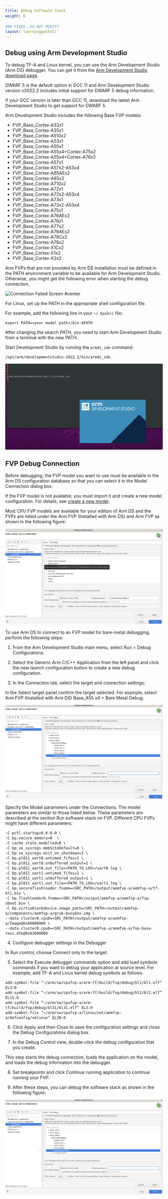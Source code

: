 ```yaml
---
title: Debug Software Stack
weight: 6

### FIXED, DO NOT MODIFY
layout: learningpathall
---
```


## Debug using Arm Development Studio

To debug TF-A and Linux kernel, you can use the Arm Development Studio (Arm DS) debugger. You can get it from the [Arm Development Studio download page](https://developer.arm.com/downloads/view/DS000B).

DWARF 5 is the default option in GCC 11 and Arm Development Studio version v2022.2 includes initial support for DWARF 5 debug information. 

If your GCC version is later than GCC 11, download the latest Arm Development Studio to get support for DWARF 5.

Arm Development Studio includes the following Base FVP models:

* FVP_Base_Cortex-A32x1
* FVP_Base_Cortex-A35x1
* FVP_Base_Cortex-A510x2
* FVP_Base_Cortex-A53x1
* FVP_Base_Cortex-A55x1
* FVP_Base_Cortex-A55x4+Cortex-A75x2
* FVP_Base_Cortex-A55x4+Cortex-A76x2
* FVP_Base_Cortex-A57x1
* FVP_Base_Cortex-A57x2-A53x4
* FVP_Base_Cortex-A65AEx2
* FVP_Base_Cortex-A65x2
* FVP_Base_Cortex-A710x2
* FVP_Base_Cortex-A72x1
* FVP_Base_Cortex-A72x2-A53x4
* FVP_Base_Cortex-A73x1
* FVP_Base_Cortex-A73x2-A53x4
* FVP_Base_Cortex-A75x1
* FVP_Base_Cortex-A76AEx2
* FVP_Base_Cortex-A76x1
* FVP_Base_Cortex-A77x2
* FVP_Base_Cortex-A78AEx2
* FVP_Base_Cortex-A78Cx2
* FVP_Base_Cortex-A78x2
* FVP_Base_Cortex-X1Cx2
* FVP_Base_Cortex-X1x2
* FVP_Base_Cortex-X2x2

Arm FVPs that are not provided by Arm DS installation must be defined in the PATH environment variable to be available for Arm Development Studio. Otherwise, you might get the following error when starting the debug connection.

![Connection Failed Screen #center](failed.png")

For Linux, set up the PATH in the appropriate shell configuration file. 

For example, add the following line in your `~/.bashrc` file: 

```console
export PATH=<your model path>/bin:$PATH
```

After changing the search PATH, you need to start Arm Development Studio from a terminal with the new PATH. 

Start Development Studio by running the `armds_ide` command:

```console
/opt/arm/developmentstudio-2022.2/bin/armds_ide
```

![Arm DS IDE #center](armds_ide.png)

## FVP Debug Connection

Before debugging, the FVP model you want to use must be available in the Arm DS configuration database so that you can select it in the Model Connection dialog box.

If the FVP model is not available, you must import it and create a new model configuration. For details,  see [create a new model](https://developer.arm.com/documentation/101470/2022-2/Platform-Configuration/Model-targets/Create-a-new-model-configuration).

Most CPU FVP models are available for your edition of Arm DS and the FVPs are listed under the Arm FVP (Installed with Arm DS) and Arm FVP as shown in the following figure:

![Debug Configurations screen #center](debug_config.png)

To use Arm DS to connect to an FVP model for bare-metal debugging, perform the following steps:

1. From the Arm Development Studio main menu, select Run > Debug Configurations.

2. Select the Generic Arm C/C++ Application from the left panel and click the new launch configuration button to create a new debug configuration.

3. In the Connection tab, select the target and connection settings:

In the Select target panel confirm the target selected. For example, select Arm FVP (Installed with Arm DS) Base_A55 x4 > Bare Metal Debug:

![Select target #center](Select_target.png)

Specify the Model parameters under the Connections. The model parameters are similar to those listed below. These parameters are described at the section Run software stack on FVP. Different CPU FVPs might have different parameters.

```console
-C pctl.startup=0.0.0.0 \
-C bp.secure_memory=0  \
-C cache_state_modelled=0 \
-C bp.ve_sysregs.mmbSiteDefault=0 \
-C bp.ve_sysregs.exit_on_shutdown=1 \
-C bp.pl011_uart0.untimed_fifos=1 \
-C bp.pl011_uart0.unbuffered_output=1 \
-C bp.pl011_uart0.out_file=<PATH_TO_LOG>/uart0.log \
-C bp.pl011_uart1.untimed_fifos=1 \
-C bp.pl011_uart1.unbuffered_output=1 \
-C bp.pl011_uart1.out_file=<PATH_TO_LOG>/uart1.log \
-C bp.secureflashloader.fname=<SRC_PATH>/output/aemfvp-a/aemfvp-a/tf-bl1.bin \
-C bp.flashloader0.fname=<SRC_PATH>/output/aemfvp-a/aemfvp-a/fip-uboot.bin \
-C bp.virtioblockdevice.image_path=<SRC_PATH>/output/aemfvp-a/components/aemfvp-a/grub-busybox.img \
--data cluster0.cpu0=<SRC_PATH>/output/aemfvp-a/aemfvp-a/Image@0x80080000 \
--data cluster0.cpu0=<SRC_PATH>/output/aemfvp-a/aemfvp-a/fvp-base-revc.dtb@0x83000000
```

4. Configure debugger settings in the Debugger

In Run control, choose Connect only to the target.

5. Select the Execute debugger commands option and add load symbols commands if you want to debug your application at source level. For example, add TF-A and Linux kernel debug symbols as follows:

```
add-symbol-file “~/arm/sw/cpufvp-a/arm-tf/build/fvp/debug/bl1/bl1.elf” EL3:0
add-symbol-file “~/arm/sw/cpufvp-a/arm-tf/build/fvp/debug/bl2/bl2.elf” EL1S:0
add-symbol-file “~/arm/sw/cpufvp-a/arm-tf/build/fvp/debug/bl31/bl31.elf” EL3:0
add-symbol-file “~/arm/sw/cpufvp-a/linux/out/aemfvp-a/defconfig/vmlinux” EL2N:0
```

6. Click Apply and then Close to save the configuration settings and close the Debug Configurations dialog box.

7. In the Debug Control view, double-click the debug configuration that you create.

This step starts the debug connection, loads the application on the model, and loads the debug information into the debugger.

8. Set breakpoints and click Continue running application to continue running your FVP.

9. After these steps, you can debug the software stack as shown in the following figure:

![FVP running #center](Select_target.png)
